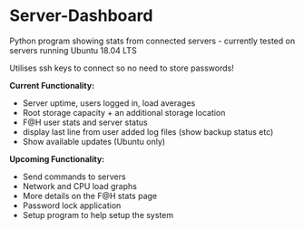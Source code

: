# Server-Dashboard
Python program showing stats from connected servers - currently tested on servers running Ubuntu 18.04 LTS

Utilises ssh keys to connect so no need to store passwords!

**Current Functionality:**
- Server uptime, users logged in, load averages
- Root storage capacity + an additional storage location
- F@H user stats and server status
- display last line from user added log files (show backup status etc)
- Show available updates (Ubuntu only)

**Upcoming Functionality:**
- Send commands to servers
- Network and CPU load graphs
- More details on the F@H stats page
- Password lock application
- Setup program to help setup the system
